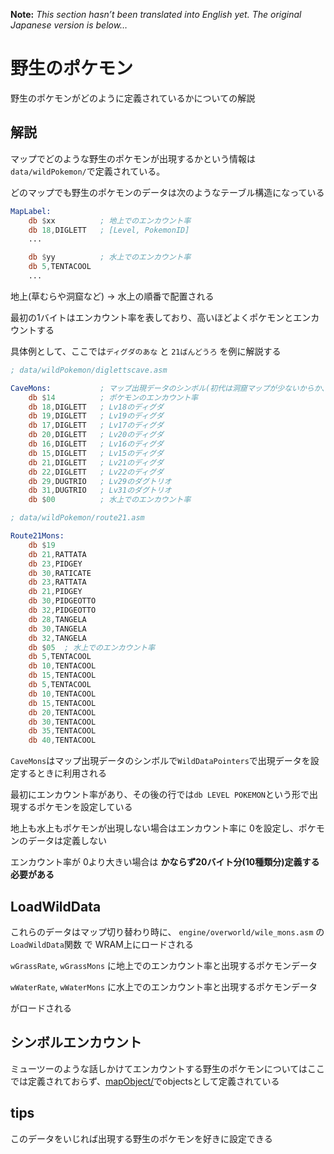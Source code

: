 **Note:** _This section hasn’t been translated into English yet. The original Japanese version is below…_

# 野生のポケモン

野生のポケモンがどのように定義されているかについての解説

## 解説

マップでどのような野生のポケモンが出現するかという情報は`data/wildPokemon/`で定義されている。

どのマップでも野生のポケモンのデータは次のようなテーブル構造になっている

```asm
MapLabel:
	db $xx          ; 地上でのエンカウント率
	db 18,DIGLETT	; [Level, PokemonID]
	...

	db $yy          ; 水上でのエンカウント率
	db 5,TENTACOOL	
	...
```

地上(草むらや洞窟など) -> 水上の順番で配置される

最初の1バイトはエンカウント率を表しており、高いほどよくポケモンとエンカウントする

具体例として、ここでは`ディグダのあな` と `21ばんどうろ` を例に解説する

```asm
; data/wildPokemon/diglettscave.asm

CaveMons:           ; マップ出現データのシンボル(初代は洞窟マップが少ないからか、CaveMons(洞窟のモンスター)というシンボルでディグダの穴を指す)
	db $14          ; ポケモンのエンカウント率
	db 18,DIGLETT   ; Lv18のディグダ
	db 19,DIGLETT   ; Lv19のディグダ
	db 17,DIGLETT   ; Lv17のディグダ
	db 20,DIGLETT   ; Lv20のディグダ
	db 16,DIGLETT   ; Lv16のディグダ
	db 15,DIGLETT   ; Lv15のディグダ
	db 21,DIGLETT   ; Lv21のディグダ
	db 22,DIGLETT   ; Lv22のディグダ
	db 29,DUGTRIO   ; Lv29のダグトリオ
	db 31,DUGTRIO   ; Lv31のダグトリオ
	db $00          ; 水上でのエンカウント率
```

```asm
; data/wildPokemon/route21.asm

Route21Mons:
	db $19
	db 21,RATTATA
	db 23,PIDGEY
	db 30,RATICATE
	db 23,RATTATA
	db 21,PIDGEY
	db 30,PIDGEOTTO
	db 32,PIDGEOTTO
	db 28,TANGELA
	db 30,TANGELA
	db 32,TANGELA
	db $05	; 水上でのエンカウント率
	db 5,TENTACOOL
	db 10,TENTACOOL
	db 15,TENTACOOL
	db 5,TENTACOOL
	db 10,TENTACOOL
	db 15,TENTACOOL
	db 20,TENTACOOL
	db 30,TENTACOOL
	db 35,TENTACOOL
	db 40,TENTACOOL
```

`CaveMons`はマップ出現データのシンボルで`WildDataPointers`で出現データを設定するときに利用される  

最初にエンカウント率があり、その後の行では`db LEVEL POKEMON`という形で出現するポケモンを設定している  

地上も水上もポケモンが出現しない場合はエンカウント率に 0を設定し、ポケモンのデータは定義しない

エンカウント率が 0より大きい場合は **かならず20バイト分(10種類分)定義する必要がある**

## LoadWildData

これらのデータはマップ切り替わり時に、 `engine/overworld/wile_mons.asm` の `LoadWildData`関数 で WRAM上にロードされる

`wGrassRate`, `wGrassMons` に地上でのエンカウント率と出現するポケモンデータ

`wWaterRate`, `wWaterMons` に水上でのエンカウント率と出現するポケモンデータ

がロードされる

## シンボルエンカウント

ミューツーのような話しかけてエンカウントする野生のポケモンについてはここでは定義されておらず、[mapObject/](../data/mapObjects/README.md)でobjectsとして定義されている

## tips

このデータをいじれば出現する野生のポケモンを好きに設定できる